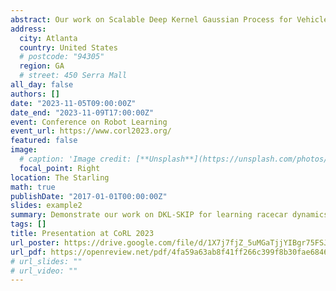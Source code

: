```yaml
---
abstract: Our work on Scalable Deep Kernel Gaussian Process for Vehicle Dynamics in Autonomous Racing has been presented at CoRL 2023. The Conference on Robot Learning (CoRL) is an annual international conference focusing on the intersection of robotics and machine learning. 
address:
  city: Atlanta
  country: United States
  # postcode: "94305"
  region: GA
  # street: 450 Serra Mall
all_day: false
authors: []
date: "2023-11-05T09:00:00Z"
date_end: "2023-11-09T17:00:00Z"
event: Conference on Robot Learning
event_url: https://www.corl2023.org/
featured: false
image:
  # caption: 'Image credit: [**Unsplash**](https://unsplash.com/photos/bzdhc5b3Bxs)'
  focal_point: Right
location: The Starling
math: true
publishDate: "2017-01-01T00:00:00Z"
slides: example2
summary: Demonstrate our work on DKL-SKIP for learning racecar dynamics at Conference on Robot Learning.
tags: []
title: Presentation at CoRL 2023
url_poster: https://drive.google.com/file/d/1X7j7fjZ_5uMGaTjjYIBgr75FSJEmYaB0/view?usp=sharing
url_pdf: https://openreview.net/pdf/4fa59a63ab8f41ff266c399f8b30fae68463a33e.pdf
# url_slides: ""
# url_video: ""
---
```


<!-- {{% callout note %}}
Click on the **Slides** button above to view the built-in slides feature.
{{% /callout %}}

Slides can be added in a few ways:

- **Create** slides using Wowchmey's [*Slides*](https://wowchemy.com/docs/managing-content/#create-slides) feature and link using `slides` parameter in the front matter of the talk file
- **Upload** an existing slide deck to `static/` and link using `url_slides` parameter in the front matter of the talk file
- **Embed** your slides (e.g. Google Slides) or presentation video on this page using [shortcodes](https://wowchemy.com/docs/writing-markdown-latex/).

Further talk details can easily be added to this page using *Markdown* and $\rm \LaTeX$ math code. -->
